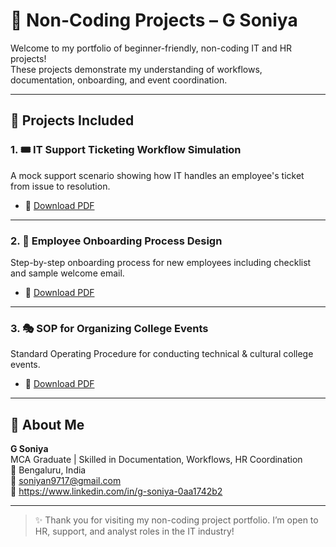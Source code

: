 # 📁 Non-Coding Projects – G Soniya

Welcome to my portfolio of beginner-friendly, non-coding IT and HR projects!  
These projects demonstrate my understanding of workflows, documentation, onboarding, and event coordination.

---

## 📌 Projects Included

### 1. 🎟️ IT Support Ticketing Workflow Simulation
A mock support scenario showing how IT handles an employee's ticket from issue to resolution.

- 📄 [Download PDF](https://github.com/Soniya-26/Non-Coding-projects/blob/main/G_Soniya_IT_Support_Ticketing_Workflow_Project.pdf)

---

### 2. 🧾 Employee Onboarding Process Design
Step-by-step onboarding process for new employees including checklist and sample welcome email.

- 📄 [Download PDF](https://github.com/Soniya-26/Non-Coding-projects/blob/main/G_Soniya_Employee_Onboarding_Process_Design.pdf)

---

### 3. 🎭 SOP for Organizing College Events
Standard Operating Procedure for conducting technical & cultural college events.

- 📄 [Download PDF](https://github.com/Soniya-26/Non-Coding-projects/blob/main/G_Soniya_SOP_College_Events.pdf)

---

## 🧠 About Me

**G Soniya**  
MCA Graduate | Skilled in Documentation, Workflows, HR Coordination  
📍 Bengaluru, India  
📧 soniyan9717@gmail.com  
🔗 https://www.linkedin.com/in/g-soniya-0aa1742b2

---

> ✨ Thank you for visiting my non-coding project portfolio. I’m open to HR, support, and analyst roles in the IT industry!
